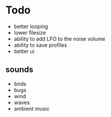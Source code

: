 # Todo
- better looping
- lower filesize
- ability to add LFO to the noise volume 
- ability to save profiles
- better ui
## sounds
- birds
- bugs
- wind
- waves
- ambient music

